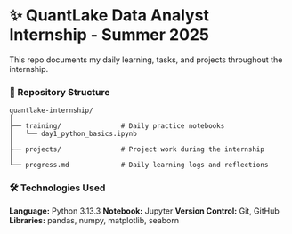 # ✨ QuantLake Data Analyst Internship - Summer 2025

This repo documents my daily learning, tasks, and projects throughout the internship.

### 📁 Repository Structure

```
quantlake-internship/
│
├── training/               # Daily practice notebooks
│   └── day1_python_basics.ipynb
│
├── projects/               # Project work during the internship
│
└── progress.md             # Daily learning logs and reflections
```

### 🛠️ Technologies Used
**Language:** Python 3.13.3
**Notebook:** Jupyter
**Version Control:** Git, GitHub
**Libraries:** pandas, numpy, matplotlib, seaborn